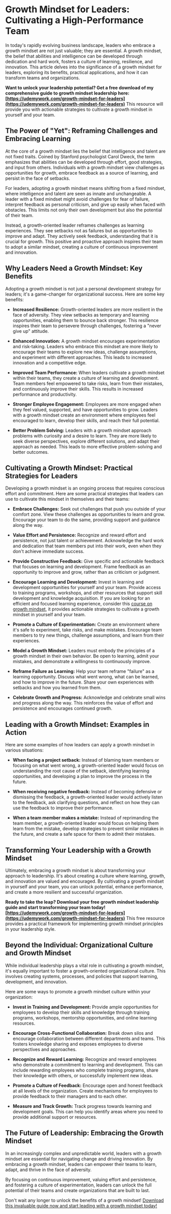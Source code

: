 # Growth Mindset for Leaders: Cultivating a High-Performance Team

In today's rapidly evolving business landscape, leaders who embrace a growth mindset are not just valuable; they are essential. A growth mindset, the belief that abilities and intelligence can be developed through dedication and hard work, fosters a culture of learning, resilience, and innovation. This article delves into the significance of a growth mindset for leaders, exploring its benefits, practical applications, and how it can transform teams and organizations.

**Want to unlock your leadership potential? Get a free download of my comprehensive guide to growth mindset leadership here: [https://udemywork.com/growth-mindset-for-leaders](https://udemywork.com/growth-mindset-for-leaders)** This resource will provide you with actionable strategies to cultivate a growth mindset in yourself and your team.

## The Power of "Yet": Reframing Challenges and Embracing Learning

At the core of a growth mindset lies the belief that intelligence and talent are not fixed traits. Coined by Stanford psychologist Carol Dweck, the term emphasizes that abilities can be developed through effort, good strategies, and input from others. Individuals with a growth mindset view challenges as opportunities for growth, embrace feedback as a source of learning, and persist in the face of setbacks.

For leaders, adopting a growth mindset means shifting from a fixed mindset, where intelligence and talent are seen as innate and unchangeable.  A leader with a fixed mindset might avoid challenges for fear of failure, interpret feedback as personal criticism, and give up easily when faced with obstacles. This limits not only their own development but also the potential of their team.

Instead, a growth-oriented leader reframes challenges as learning experiences. They see setbacks not as failures but as opportunities to improve and adapt. They actively seek feedback, understanding that it is crucial for growth. This positive and proactive approach inspires their team to adopt a similar mindset, creating a culture of continuous improvement and innovation.

## Why Leaders Need a Growth Mindset: Key Benefits

Adopting a growth mindset is not just a personal development strategy for leaders; it's a game-changer for organizational success. Here are some key benefits:

*   **Increased Resilience:**  Growth-oriented leaders are more resilient in the face of adversity. They view setbacks as temporary and learning opportunities, enabling them to bounce back stronger. This resilience inspires their team to persevere through challenges, fostering a "never give up" attitude.

*   **Enhanced Innovation:** A growth mindset encourages experimentation and risk-taking. Leaders who embrace this mindset are more likely to encourage their teams to explore new ideas, challenge assumptions, and experiment with different approaches. This leads to increased innovation and a competitive edge.

*   **Improved Team Performance:**  When leaders cultivate a growth mindset within their teams, they create a culture of learning and development. Team members feel empowered to take risks, learn from their mistakes, and continuously improve their skills. This results in increased performance and productivity.

*   **Stronger Employee Engagement:**  Employees are more engaged when they feel valued, supported, and have opportunities to grow. Leaders with a growth mindset create an environment where employees feel encouraged to learn, develop their skills, and reach their full potential.

*   **Better Problem Solving:** Leaders with a growth mindset approach problems with curiosity and a desire to learn. They are more likely to seek diverse perspectives, explore different solutions, and adapt their approach as needed. This leads to more effective problem-solving and better outcomes.

## Cultivating a Growth Mindset: Practical Strategies for Leaders

Developing a growth mindset is an ongoing process that requires conscious effort and commitment. Here are some practical strategies that leaders can use to cultivate this mindset in themselves and their teams:

*   **Embrace Challenges:**  Seek out challenges that push you outside of your comfort zone. View these challenges as opportunities to learn and grow. Encourage your team to do the same, providing support and guidance along the way.

*   **Value Effort and Persistence:** Recognize and reward effort and persistence, not just talent or achievement. Acknowledge the hard work and dedication that team members put into their work, even when they don't achieve immediate success.

*   **Provide Constructive Feedback:**  Give specific and actionable feedback that focuses on learning and development. Frame feedback as an opportunity to improve and grow, rather than as criticism or judgment.

*   **Encourage Learning and Development:**  Invest in learning and development opportunities for yourself and your team. Provide access to training programs, workshops, and other resources that support skill development and knowledge acquisition. If you are looking for an efficient and focused learning experience, consider this [course on growth mindset](https://udemywork.com/growth-mindset-for-leaders), it provides actionable strategies to cultivate a growth mindset in yourself and your team.

*   **Promote a Culture of Experimentation:**  Create an environment where it's safe to experiment, take risks, and make mistakes. Encourage team members to try new things, challenge assumptions, and learn from their experiences.

*   **Model a Growth Mindset:**  Leaders must embody the principles of a growth mindset in their own behavior. Be open to learning, admit your mistakes, and demonstrate a willingness to continuously improve.

*   **Reframe Failure as Learning:** Help your team reframe "failure" as a learning opportunity. Discuss what went wrong, what can be learned, and how to improve in the future. Share your own experiences with setbacks and how you learned from them.

*   **Celebrate Growth and Progress:**  Acknowledge and celebrate small wins and progress along the way. This reinforces the value of effort and persistence and encourages continued growth.

## Leading with a Growth Mindset: Examples in Action

Here are some examples of how leaders can apply a growth mindset in various situations:

*   **When facing a project setback:** Instead of blaming team members or focusing on what went wrong, a growth-oriented leader would focus on understanding the root cause of the setback, identifying learning opportunities, and developing a plan to improve the process in the future.

*   **When receiving negative feedback:** Instead of becoming defensive or dismissing the feedback, a growth-oriented leader would actively listen to the feedback, ask clarifying questions, and reflect on how they can use the feedback to improve their performance.

*   **When a team member makes a mistake:** Instead of reprimanding the team member, a growth-oriented leader would focus on helping them learn from the mistake, develop strategies to prevent similar mistakes in the future, and create a safe space for them to admit their mistakes.

## Transforming Your Leadership with a Growth Mindset

Ultimately, embracing a growth mindset is about transforming your approach to leadership. It's about creating a culture where learning, growth, and innovation are valued and encouraged. By cultivating a growth mindset in yourself and your team, you can unlock potential, enhance performance, and create a more resilient and successful organization.

**Ready to take the leap? Download your free growth mindset leadership guide and start transforming your team today! [https://udemywork.com/growth-mindset-for-leaders](https://udemywork.com/growth-mindset-for-leaders)** This free resource provides a practical framework for implementing growth mindset principles in your leadership style.

## Beyond the Individual: Organizational Culture and Growth Mindset

While individual leadership plays a vital role in cultivating a growth mindset, it's equally important to foster a growth-oriented organizational culture. This involves creating systems, processes, and policies that support learning, development, and innovation.

Here are some ways to promote a growth mindset culture within your organization:

*   **Invest in Training and Development:** Provide ample opportunities for employees to develop their skills and knowledge through training programs, workshops, mentorship opportunities, and online learning resources.

*   **Encourage Cross-Functional Collaboration:** Break down silos and encourage collaboration between different departments and teams. This fosters knowledge sharing and exposes employees to diverse perspectives and approaches.

*   **Recognize and Reward Learning:** Recognize and reward employees who demonstrate a commitment to learning and development. This can include rewarding employees who complete training programs, share their knowledge with others, or successfully implement new ideas.

*   **Promote a Culture of Feedback:** Encourage open and honest feedback at all levels of the organization. Create mechanisms for employees to provide feedback to their managers and to each other.

*   **Measure and Track Growth:** Track progress towards learning and development goals. This can help you identify areas where you need to provide additional support or resources.

## The Future of Leadership: Embracing the Growth Mindset

In an increasingly complex and unpredictable world, leaders with a growth mindset are essential for navigating change and driving innovation. By embracing a growth mindset, leaders can empower their teams to learn, adapt, and thrive in the face of adversity.

By focusing on continuous improvement, valuing effort and persistence, and fostering a culture of experimentation, leaders can unlock the full potential of their teams and create organizations that are built to last.

Don't wait any longer to unlock the benefits of a growth mindset! [Download this invaluable guide now and start leading with a growth mindset today!](https://udemywork.com/growth-mindset-for-leaders)
